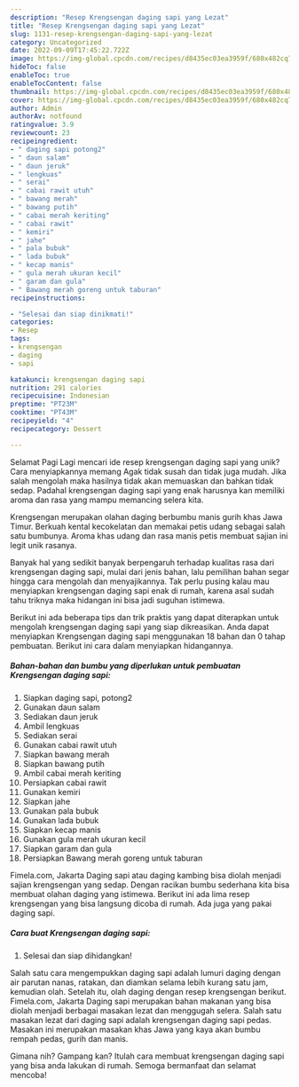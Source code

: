 ```yaml
---
description: "Resep Krengsengan daging sapi yang Lezat"
title: "Resep Krengsengan daging sapi yang Lezat"
slug: 1131-resep-krengsengan-daging-sapi-yang-lezat
category: Uncategorized
date: 2022-09-09T17:45:22.722Z
image: https://img-global.cpcdn.com/recipes/d8435ec03ea3959f/680x482cq70/krengsengan-daging-sapi-foto-resep-utama.jpg
hideToc: false
enableToc: true
enableTocContent: false
thumbnail: https://img-global.cpcdn.com/recipes/d8435ec03ea3959f/680x482cq70/krengsengan-daging-sapi-foto-resep-utama.jpg
cover: https://img-global.cpcdn.com/recipes/d8435ec03ea3959f/680x482cq70/krengsengan-daging-sapi-foto-resep-utama.jpg
author: Admin
authorAv: notfound
ratingvalue: 3.9
reviewcount: 23
recipeingredient:
- " daging sapi potong2"
- " daun salam"
- " daun jeruk"
- " lengkuas"
- " serai"
- " cabai rawit utuh"
- " bawang merah"
- " bawang putih"
- " cabai merah keriting"
- " cabai rawit"
- " kemiri"
- " jahe"
- " pala bubuk"
- " lada bubuk"
- " kecap manis"
- " gula merah ukuran kecil"
- " garam dan gula"
- " Bawang merah goreng untuk taburan"
recipeinstructions:

- "Selesai dan siap dinikmati!"
categories:
- Resep
tags:
- krengsengan
- daging
- sapi

katakunci: krengsengan daging sapi 
nutrition: 291 calories
recipecuisine: Indonesian
preptime: "PT23M"
cooktime: "PT43M"
recipeyield: "4"
recipecategory: Dessert

---
```



Selamat Pagi Lagi mencari ide resep krengsengan daging sapi yang unik? Cara menyiapkannya memang Agak tidak susah dan tidak juga mudah. Jika salah mengolah maka hasilnya tidak akan memuaskan dan bahkan tidak sedap. Padahal krengsengan daging sapi yang enak harusnya kan memiliki aroma dan rasa yang mampu memancing selera kita.


Krengsengan merupakan olahan daging berbumbu manis gurih khas Jawa Timur. Berkuah kental kecokelatan dan memakai petis udang sebagai salah satu bumbunya. Aroma khas udang dan rasa manis petis membuat sajian ini legit unik rasanya.

Banyak hal yang sedikit banyak berpengaruh terhadap kualitas rasa dari krengsengan daging sapi, mulai dari jenis bahan, lalu pemilihan bahan segar hingga cara mengolah dan menyajikannya. Tak perlu pusing kalau mau menyiapkan krengsengan daging sapi enak di rumah, karena asal sudah tahu triknya maka hidangan ini bisa jadi suguhan istimewa.


Berikut ini ada beberapa tips dan trik praktis yang dapat diterapkan untuk mengolah krengsengan daging sapi yang siap dikreasikan. Anda dapat menyiapkan Krengsengan daging sapi menggunakan 18 bahan dan 0 tahap pembuatan. Berikut ini cara dalam menyiapkan hidangannya.

<!--inarticleads1-->

##### Bahan-bahan dan bumbu yang diperlukan untuk pembuatan Krengsengan daging sapi:

1. Siapkan  daging sapi, potong2
1. Gunakan  daun salam
1. Sediakan  daun jeruk
1. Ambil  lengkuas
1. Sediakan  serai
1. Gunakan  cabai rawit utuh
1. Siapkan  bawang merah
1. Siapkan  bawang putih
1. Ambil  cabai merah keriting
1. Persiapkan  cabai rawit
1. Gunakan  kemiri
1. Siapkan  jahe
1. Gunakan  pala bubuk
1. Gunakan  lada bubuk
1. Siapkan  kecap manis
1. Gunakan  gula merah ukuran kecil
1. Siapkan  garam dan gula
1. Persiapkan  Bawang merah goreng untuk taburan


Fimela.com, Jakarta Daging sapi atau daging kambing bisa diolah menjadi sajian krengsengan yang sedap. Dengan racikan bumbu sederhana kita bisa membuat olahan daging yang istimewa. Berikut ini ada lima resep krengsengan yang bisa langsung dicoba di rumah. Ada juga yang pakai daging sapi. 

<!--inarticleads2-->

##### Cara buat Krengsengan daging sapi:


1. Selesai dan siap dihidangkan!

Salah satu cara mengempukkan daging sapi adalah lumuri daging dengan air parutan nanas, ratakan, dan diamkan selama lebih kurang satu jam, kemudian olah. Setelah itu, olah daging dengan resep krengsengan berikut. Fimela.com, Jakarta Daging sapi merupakan bahan makanan yang bisa diolah menjadi berbagai masakan lezat dan menggugah selera. Salah satu masakan lezat dari daging sapi adalah krengsengan daging sapi pedas. Masakan ini merupakan masakan khas Jawa yang kaya akan bumbu rempah pedas, gurih dan manis. 

Gimana nih? Gampang kan? Itulah cara membuat krengsengan daging sapi yang bisa anda lakukan di rumah. Semoga bermanfaat dan selamat mencoba!
